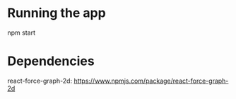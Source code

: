 # Running the app
npm start

# Dependencies
react-force-graph-2d: https://www.npmjs.com/package/react-force-graph-2d